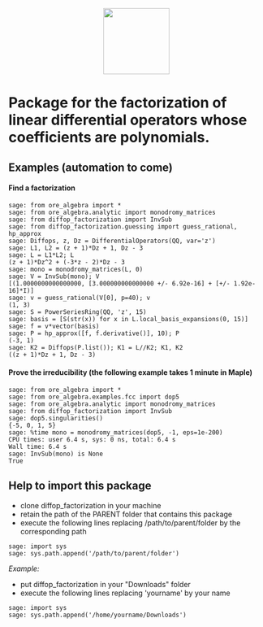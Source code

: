 <p align="center">  <img src="https://histcultcine.hypotheses.org/files/2020/01/work-in-progress-wip.jpg" width="130" height="130" /> </p align="center">

# Package for the factorization of linear differential operators whose coefficients are polynomials.

## Examples (automation to come)

#### Find a factorization

```                                                                                               
sage: from ore_algebra import *
sage: from ore_algebra.analytic import monodromy_matrices
sage: from diffop_factorization import InvSub
sage: from diffop_factorization.guessing import guess_rational, hp_approx
sage: Diffops, z, Dz = DifferentialOperators(QQ, var='z')
sage: L1, L2 = (z + 1)*Dz + 1, Dz - 3
sage: L = L1*L2; L
(z + 1)*Dz^2 + (-3*z - 2)*Dz - 3
sage: mono = monodromy_matrices(L, 0)
sage: V = InvSub(mono); V
[(1.0000000000000000, [3.000000000000000 +/- 6.92e-16] + [+/- 1.92e-16]*I)]
sage: v = guess_rational(V[0], p=40); v
(1, 3)
sage: S = PowerSeriesRing(QQ, 'z', 15)
sage: basis = [S(str(x)) for x in L.local_basis_expansions(0, 15)]
sage: f = v*vector(basis)
sage: P = hp_approx([f, f.derivative()], 10); P
(-3, 1)
sage: K2 = Diffops(P.list()); K1 = L//K2; K1, K2
((z + 1)*Dz + 1, Dz - 3)
```

#### Prove the irreducibility (the following example takes 1 minute in Maple)
```
sage: from ore_algebra import *                                                    
sage: from ore_algebra.examples.fcc import dop5                                          
sage: from ore_algebra.analytic import monodromy_matrices                          
sage: from diffop_factorization import InvSub                     
sage: dop5.singularities()                                                         
{-5, 0, 1, 5}
sage: %time mono = monodromy_matrices(dop5, -1, eps=1e-200)                      
CPU times: user 6.4 s, sys: 0 ns, total: 6.4 s
Wall time: 6.4 s
sage: InvSub(mono) is None                                                         
True
```

## Help to import this package

- clone diffop_factorization in your machine
- retain the path of the PARENT folder that contains this package
- execute the following lines replacing /path/to/parent/folder by the corresponding path
```
sage: import sys
sage: sys.path.append('/path/to/parent/folder')
```

_Example:_
- put diffop_factorization in your "Downloads" folder
- execute the following lines replacing 'yourname' by your name
```
sage: import sys
sage: sys.path.append('/home/yourname/Downloads')
```
